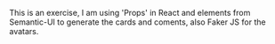 This is an exercise, I am using 'Props' in React and elements from Semantic-UI to generate the cards and coments, also Faker JS for the avatars.